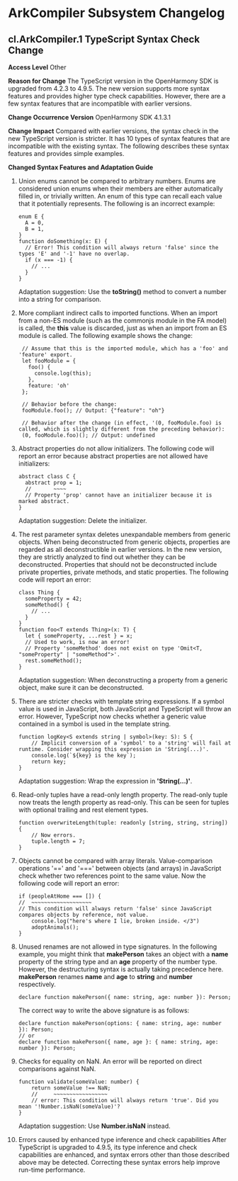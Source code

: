 # ArkCompiler Subsystem Changelog

## cl.ArkCompiler.1 TypeScript Syntax Check Change

**Access Level** 
Other

**Reason for Change** 
The TypeScript version in the OpenHarmony SDK is upgraded from 4.2.3 to 4.9.5. The new version supports more syntax features and provides higher type check capabilities. However, there are a few syntax features that are incompatible with earlier versions.

**Change Occurrence Version** 
OpenHarmony SDK 4.1.3.1

**Change Impact** 
Compared with earlier versions, the syntax check in the new TypeScript version is stricter. It has 10 types of syntax features that are incompatible with the existing syntax. The following describes these syntax features and provides simple examples.

**Changed Syntax Features and Adaptation Guide**

1. Union enums cannot be compared to arbitrary numbers. 
Enums are considered union enums when their members are either automatically filled in, or trivially written. An enum of this type can recall each value that it potentially represents.
The following is an incorrect example:

    ```
    enum E {
      A = 0,
      B = 1,
    }
    function doSomething(x: E) {
      // Error! This condition will always return 'false' since the types 'E' and '-1' have no overlap.
      if (x === -1) {
        // ...
      }
    }
    ```
    Adaptation suggestion: Use the **toString()** method to convert a number into a string for comparison.

2. More compliant indirect calls to imported functions. 
   When an import from a non-ES module (such as the commonjs module in the FA model) is called, the **this** value is discarded, just as when an import from an ES module is called. 
   The following example shows the change:
   ```
    // Assume that this is the imported module, which has a 'foo' and 'feature' export.
    let fooModule = {
      foo() {
        console.log(this);
      },
      feature: 'oh'
    };

    // Behavior before the change:
    fooModule.foo(); // Output: {"feature": "oh"}
    
    // Behavior after the change (in effect, '(0, fooModule.foo) is called, which is slightly different from the preceding behavior):
    (0, fooModule.foo)(); // Output: undefined
   ```
3. Abstract properties do not allow initializers. 
The following code will report an error because abstract properties are not allowed have initializers:
    ```
    abstract class C {
      abstract prop = 1;
      //       ~~~~
      // Property 'prop' cannot have an initializer because it is marked abstract.
    }
    ```
    Adaptation suggestion: Delete the initializer.
4. The rest parameter syntax deletes unexpandable members from generic objects. 
When being deconstructed from generic objects, properties are regarded as all deconstructible in earlier versions. In the new version, they are strictly analyzed to find out whether they can be deconstructed. Properties that should not be deconstructed include private properties, private methods, and static properties. The following code will report an error:
    ```
    class Thing {
      someProperty = 42;
      someMethod() {
        // ...
      }
    }
    function foo<T extends Thing>(x: T) {
      let { someProperty, ...rest } = x;
      // Used to work, is now an error!
      // Property 'someMethod' does not exist on type 'Omit<T, "someProperty" | "someMethod">'.
      rest.someMethod();
    }
    ```
    Adaptation suggestion: When deconstructing a property from a generic object, make sure it can be deconstructed.
5. There are stricter checks with template string expressions. 
If a symbol value is used in JavaScript, both JavaScript and TypeScript will throw an error. However, TypeScript now checks whether a generic value contained in a symbol is used in the template string. 
    ```
    function logKey<S extends string | symbol>(key: S): S {
        // Implicit conversion of a 'symbol' to a 'string' will fail at runtime. Consider wrapping this expression in 'String(...)'.
        console.log(`${key} is the key`);
        return key;
    }
    ```
    Adaptation suggestion: Wrap the expression in **'String(...)'**.
6. Read-only tuples have a read-only length property. 
    The read-only tuple now treats the length property as read-only. This can be seen for tuples with optional trailing and rest element types.
    ```
    function overwriteLength(tuple: readonly [string, string, string]) {
        // Now errors.
        tuple.length = 7;
    }
    ```
7. Objects cannot be compared with array literals. 
Value-comparison operations '==' and '===' between objects (and arrays) in JavaScript check whether two references point to the same value. Now the following code will report an error:
    ```
    if (peopleAtHome === []) {
    //  ~~~~~~~~~~~~~~~~~~~
    // This condition will always return 'false' since JavaScript compares objects by reference, not value.
        console.log("here's where I lie, broken inside. </3")
        adoptAnimals();
    }
    ```
8. Unused renames are not allowed in type signatures. 
In the following example, you might think that **makePerson** takes an object with a **name** property of the string type and an **age** property of the number type. However, the destructuring syntax is actually taking precedence here. **makePerson** renames **name** and **age** to **string** and **number** respectively.
    ```
    declare function makePerson({ name: string, age: number }): Person;
    ```
    The correct way to write the above signature is as follows: 
    ```
    declare function makePerson(options: { name: string, age: number }): Person;
    // or
    declare function makePerson({ name, age }: { name: string, age: number }): Person;
    ```
9. Checks for equality on NaN. 
An error will be reported on direct comparisons against NaN.
    ```
    function validate(someValue: number) {
        return someValue !== NaN;
        //     ~~~~~~~~~~~~~~~~~
        // error: This condition will always return 'true'. Did you mean '!Number.isNaN(someValue)'?
    }
    ```
    Adaptation suggestion: Use **Number.isNaN** instead.
10. Errors caused by enhanced type inference and check capabilities 
After TypeScript is upgraded to 4.9.5, its type inference and check capabilities are enhanced, and syntax errors other than those described above may be detected. Correcting these syntax errors help improve run-time performance.
